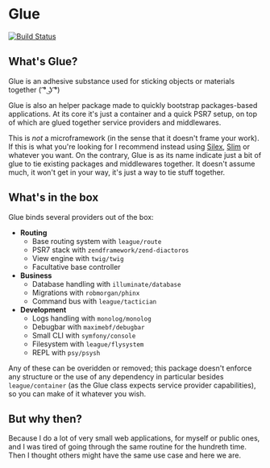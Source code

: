 # Glue
[![Build Status](https://travis-ci.org/madewithlove/glue.svg)](https://travis-ci.org/madewithlove/glue)

## What's Glue?

Glue is an adhesive substance used for sticking objects or materials together ( ͡° ͜ʖ ͡°)

Glue is also an helper package made to quickly bootstrap packages-based applications. At its core it's just a container and a quick PSR7 setup, on top of which are glued together service providers and middlewares.

This is _not_ a microframework (in the sense that it doesn't frame your work). If this is what you're looking for I recommend instead using [Silex], [Slim] or whatever you want.
On the contrary, Glue is as its name indicate just a bit of glue to tie existing packages and middlewares together.
It doesn't assume much, it won't get in your way, it's just a way to tie stuff together.

## What's in the box

Glue binds several providers out of the box:

- **Routing**
    - Base routing system with `league/route`
    - PSR7 stack with `zendframework/zend-diactoros`
    - View engine with `twig/twig`
    - Facultative base controller
- **Business**
    - Database handling with `illuminate/database`
    - Migrations with `robmorgan/phinx`
    - Command bus with `league/tactician`
- **Development**
    - Logs handling with `monolog/monolog`
    - Debugbar with `maximebf/debugbar`
    - Small CLI with `symfony/console`
    - Filesystem with `league/flysystem`
    - REPL with `psy/psysh`

Any of these can be overidden or removed; this package doesn't enforce any structure or the use of any dependency in particular besides `league/container` (as the Glue class expects service provider capabilities), so you can make of it whatever you wish.

## But why then?

Because I do a lot of very small web applications, for myself or public ones, and I was tired of going through the same routine for the hundreth time. Then I thought others might have the same use case and here we are.

[Silex]: http://silex.sensiolabs.org/
[Slim]: http://www.slimframework.com/
